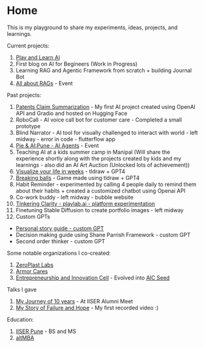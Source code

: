 # Home
This is my playground to share my experiments, ideas, projects, and learnings.

Current projects:
1. [Play and Learn AI](https://aditya-kabra.github.io/PLAI/)
2. First blog on AI for Begineers (Work in Progress)
3. Learning RAG and Agentic Framework from scratch + building Journal Bot
4. [All about RAGs](https://lu.ma/fadg2fpa) - Event

Past projects:
1. [Patents Claim Summarization](https://huggingface.co/spaces/adityakabra/Patent-AI-V1) - My first AI project created using OpenAI API and Gradio and hosted on Hugging Face
2. RoboCall - AI voice call bot for customer care - Completed a small prototype
3. Blind Narrator - AI tool for visually challenged to interact with world - left midway - error in code - flutterflow app
4. [Pie & AI:Pune - AI Agents](https://www.eventbrite.com/e/pie-ai-pune-ai-agents-tickets-938380901537) - Event
5. Teaching AI at a kids summer camp in Manipal 
(Will share the experience shortly along with the projects created by kids and my learnings - also did an AI Art Auction (Unlocked lots of achievement))
6. [Visualize your life in weeks](https://makereal.tldraw.link/6HG6RNGE2zDGpmVaoQazk) - tldraw + GPT4
7. [Breaking balls](https://makereal.tldraw.link/1MQ1eHb4kQ6GNxf-Wme2m) - Game made using tldraw + GPT4
8. Habit Reminder - experimented by calling 4 people daily to remind them about their habits + created a customized chatbot using Openai API
9. Co-work buddy - left midway - bubble website
10. [Tinkering Clarity - playlab.ai - platform experimentation](https://www.playlab.ai/project/clxwuiycx02tgwqqw9o1izmru)
11. Finetuning Stable Diffusion to create portfolio images - left midway
12.  Custom GPTs
- [Personal story guide - custom GPT](https://chatgpt.com/g/g-MjgP22oNZ-personal-story-guide)
- Decision making guide using Shane Parrish Framework - custom GPT
- Second order thinker - custom GPT



Some notable organizations I co-created:
1. [ZeroPlast Labs](https://www.zeroplastlabs.com/)
2. [Armor Cares](https://adityakabra47.wixsite.com/armorcare)
3. [Entrepreneurship and Innovation Cell](https://eiciiserpune.wordpress.com/) - Evolved into [AIC Seed](https://seedforstartup.in/)

Talks I gave
1. [My Journey of 10 years](https://www.youtube.com/live/rHtG5lr45Js?si=xI0bNMh399q5q11C&t=4639) - At IISER Alumni Meet
2. [My Story of Failure and Hope](https://vimeo.com/801135649) - My first recorded video :)

Education:
1. [IISER Pune](https://www.iiserpune.ac.in/) - BS and MS
2. [altMBA](https://altmba.com/)
